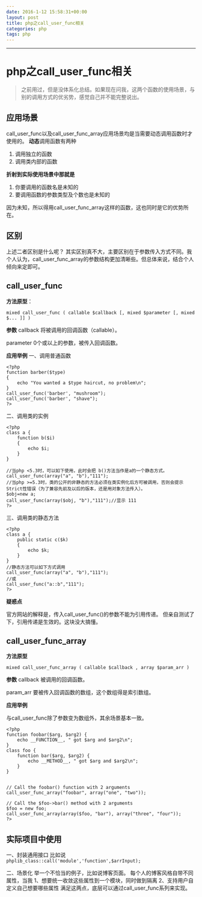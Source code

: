 ```yaml
---
date: 2016-1-12 15:58:31+00:00
layout: post
title: php之call_user_func相关
categories: php
tags: php
---
```





----------



     
    
# php之call_user_func相关

> 之前用过，但是没体系化总结。如果现在问我，这两个函数的使用场景，与别的调用方式的优劣势，感觉自己并不能完整说出。


## 应用场景
call_user_func以及call_user_func_array应用场景均是当需要动态调用函数时才使用的。
**动态**调用函数有两种

1. 调用独立的函数
2. 调用类内部的函数

**折射到实际使用场景中那就是**

1. 你要调用的函数名是未知的
2. 要调用函数的参数类型及个数也是未知的

因为未知，所以得用call_user_func_array这样的函数，这也同时是它的优势所在。

## 区别
上述二者区别是什么呢？
其实区别真不大，主要区别在于参数传入方式不同。我个人认为，call_user_func_array的参数结构更加清晰些。但总体来说，结合个人倾向来定即可。


## call_user_func

**方法原型**：

    mixed call_user_func ( callable $callback [, mixed $parameter [, mixed $... ]] )

**参数**
callback
将被调用的回调函数（callable）。

parameter
0个或以上的参数，被传入回调函数。


**应用举例**
一、调用普通函数

    <?php
    function barber($type)
    {
        echo "You wanted a $type haircut, no problem\n";
    }
    call_user_func('barber', "mushroom");
    call_user_func('barber', "shave");
    ?>

二、调用类的实例

    <?php
    class a {
        function b($i) 
        {
            echo $i;
        }
    }
    
    //当php <5.3时，可以如下使用，此时会把 b()方法当作是a的一个静态方式。
    call_user_func(array("a", "b"),"111");
    //当php >=5.3时，类的公开的非静态的方法必须在类实例化后方可被调用，否则会提示Strict性错误（为了兼容先前及以后的版本，还是用对象方法传入）。
    $obj=new a;
    call_user_func(array($obj, "b"),"111");//显示 111 
    ?>

三、调用类的静态方法

    <?php
    class a {
        public static c($k)
        {
            echo $k;
        }
    }
    //静态方法可以如下方式调用
    call_user_func(array("a", "b"),"111");
    //或
    call_user_func("a::b","111");
    ?>

**疑惑点**

官方网站的解释是，传入call_user_func()的参数不能为引用传递。
但亲自测试了下，引用传递是生效的。这块没大搞懂。


## call_user_func_array

**方法原型**

    mixed call_user_func_array ( callable $callback , array $param_arr )

**参数**
callback
被调用的回调函数。

param_arr
要被传入回调函数的数组，这个数组得是索引数组。


**应用举例**

与call_user_func除了参数变为数组外，其余场景基本一致。

    <?php
    function foobar($arg, $arg2) {
        echo __FUNCTION__, " got $arg and $arg2\n";
    }
    class foo {
        function bar($arg, $arg2) {
            echo __METHOD__, " got $arg and $arg2\n";
        }
    }
    
    
    // Call the foobar() function with 2 arguments
    call_user_func_array("foobar", array("one", "two"));
    
    // Call the $foo->bar() method with 2 arguments
    $foo = new foo;
    call_user_func_array(array($foo, "bar"), array("three", "four"));
    ?>


## 实际项目中使用

一、封装通用接口
比如说
 `phplib_class::call('module','function',$arrInput);`

二、场景化
举一个不恰当的例子，比如说博客页面。
每个人的博客风格自带不同属性，当我
1、想要统一收敛这些属性到一个模块，同时做到隔离
2、支持用户自定义自己想要哪些属性
满足这两点，底层可以通过call_user_func系列来实现。

